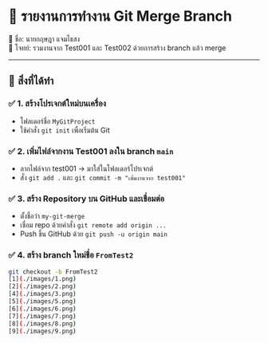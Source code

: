 # 🔧 รายงานการทำงาน Git Merge Branch

👤 ชื่อ: นายกฤษฎา แจมไธสง   
📁 โจทย์: รวมงานจาก Test001 และ Test002 ด้วยการสร้าง branch แล้ว merge

---

## 📌 สิ่งที่ได้ทำ

### ✅ 1. สร้างโปรเจกต์ใหม่บนเครื่อง
- โฟลเดอร์ชื่อ `MyGitProject`
- ใช้คำสั่ง `git init` เพื่อเริ่มต้น Git

### ✅ 2. เพิ่มไฟล์จากงาน Test001 ลงใน branch `main`
- ลากไฟล์จาก test001 → มาใส่ในโฟลเดอร์โปรเจกต์
- สั่ง `git add .` และ `git commit -m "เพิ่มงานจาก test001"`

### ✅ 3. สร้าง Repository บน GitHub และเชื่อมต่อ
- ตั้งชื่อว่า `my-git-merge`
- เชื่อม repo ด้วยคำสั่ง `git remote add origin ...`
- Push ขึ้น GitHub ด้วย `git push -u origin main`

### ✅ 4. สร้าง branch ใหม่ชื่อ `FromTest2`
```bash
git checkout -b FromTest2
[1](./images/1.png)
[2](./images/2.png)
[4](./images/3.png)
[5](./images/5.png)
[6](./images/6.png)
[7](./images/7.png)
[8](./images/8.png)
[9](./images/9.png)